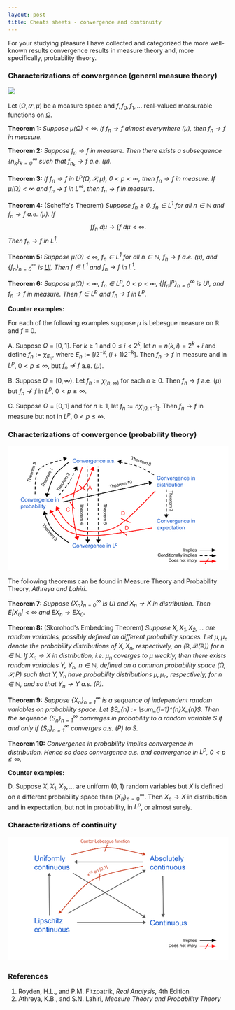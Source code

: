 ```yaml
---
layout: post
title: Cheats sheets - convergence and continuity
---
```


For your studying pleasure I have collected and categorized the more well-known results convergence results in measure theory
and, more specifically, probability theory.

### Characterizations of convergence (general measure theory)

[![](/img/posts/2015-06-28/convergence_measureTheory.png)](/img/posts/2016-05-28/convergence_measureTheory.png)

Let $(\Omega, \mathcal{S}, \mu)$ be a measure space and $f, f_{0}, f_{1}, ...$ real-valued measurable functions on $\Omega$.
 
**Theorem 1:** *Suppose $\mu(\Omega) < \infty$. If $f_{n} \rightarrow f$ almost everywhere ($\mu)$, then $f_{n} \rightarrow f$ in measure.*

**Theorem 2:** *Suppose $f_{n} \rightarrow f$ in measure. Then there exists a subsequence $\lbrace n_{k}\rbrace_{k=0}^{\infty}$ such that $f_{n_{k}} \rightarrow f$ a.e. ($\mu$).*

**Theorem 3:** *If $f_{n} \rightarrow f$ in $L^{p}(\Omega, \mathcal{S}, \mu)$, $0 < p < \infty$, then $f_{n} \rightarrow f$ in measure. 
If $\mu(\Omega) < \infty$ and $f_{n} \rightarrow f$ in $L^{\infty}$, then $f_{n} \rightarrow f$ in measure.*

**Theorem 4:** (Scheffe's Theorem) *Suppose $f_{n} \geq 0$, $f_{n} \in L^{1}$ for all $n \in \mathbb{N}$ and $f_{n} \rightarrow f$ a.e. ($\mu$). If*
$$ \int f_{n}\ d\mu \rightarrow \int f\ d\mu < \infty.$$
*Then $f_{n} \rightarrow f$ in $L^{1}$.*

**Theorem 5:** *Suppose $\mu(\Omega) < \infty$,  $f_{n} \in L^{1}$ for all $n \in \mathbb{N}$, $f_{n} \rightarrow f$ a.e. ($\mu$), and $\lbrace f_{n}\rbrace_{n=0}^{\infty}$ is 
[UI](/2016-05-19-uniform-integrability). Then $f \in L^{1}$ and $f_{n} \rightarrow f$ in $L^{1}$.*

**Theorem 6:** *Suppose $\mu(\Omega) < \infty$, $f_{n} \in L^{p}$, $0 < p < \infty$, $\lbrace |f_{n}|^{p}\rbrace_{n=0}^{\infty}$ is UI, and $f_{n} \rightarrow f$ in measure. Then $f \in L^{p}$ 
and $f_{n} \rightarrow f$ in $L^{p}$.*

**Counter examples:**

For each of the following examples suppose $\mu$ is Lebesgue measure on $\mathbb{R}$ and $f \equiv 0$.

A. Suppose $\Omega = [0,1]$. For $k\geq 1$ and $0 \leq i < 2^{k}$, let $n = n(k, i) = 2^{k} + i$ and define $f_{n} := \chi_{E_{n}}$, where $E_{n} := [i2^{-k}, (i+1)2^{-k}]$.
Then $f_{n} \rightarrow f$ in measure and in $L^{p}$, $0 < p \leq \infty$, but $f_{n} \not\rightarrow f$ a.e. ($\mu$).

B. Suppose $\Omega = [0, \infty)$. Let $f_{n} := \chi_{[n,\infty)}$ for each $n \geq 0$. Then $f_{n} \rightarrow f$ a.e. ($\mu$) but $f_{n} \not\rightarrow f$ in $L^{p}$, $0 < p \leq \infty$.

C. Suppose $\Omega = [0,1]$ and for $n \geq 1$, let $f_{n} := n\chi_{[0,n^{-1}]}$. Then $f_{n} \rightarrow f$ in measure but not in $L^{p}$, $0 < p \leq \infty$.


### Characterizations of convergence (probability theory)

[![](/img/posts/2016-05-28/convergence_probTheory.png)](/img/posts/2016-05-28/convergence_probTheory.png)

The following theorems can be found in Measure Theory and Probability Theory, *Athreya and Lahiri*.

**Theorem 7:** *Suppose $\lbrace X_{n}\rbrace_{n=0}^{\infty}$ is UI and $X_{n} \rightarrow X$ in distribution. Then $E|X_{0}| < \infty$ and $EX_{n} \rightarrow EX_{0}$.*

**Theorem 8:** (Skorohod's Embedding Theorem) *Suppose $X, X_1, X_2, ...$ are random variables, possibly defined on different probability spaces.
Let $\mu, \mu_{n}$ denote the probability distributions of $X, X_{n}$, respectively, on $(\mathbb{R}, \mathcal{B}(\mathbb{R}))$ for 
$n \in \mathbb{N}$. If $X_{n} \rightarrow X$ in distribution, i.e. $\mu_{n}$ coverges to $\mu$ weakly, then there exists random variables $Y$, $Y_{n}$, $n \in \mathbb{N}$, defined
on a common probability space $(\Omega, \mathcal{S}, P)$ such that $Y, Y_{n}$ have probability distributions $\mu, \mu_{n}$, respectively, for $n \in \mathbb{N}$, and so that 
$Y_{n} \rightarrow Y$ a.s. ($P$).*

**Theorem 9:** *Suppose $\lbrace X_{n}\rbrace_{n=1}^{\infty}$ is a sequence of independent random variables on probability space. 
Let $S_{n} := \sum_{j=1}^{n}X_{n}$. Then the sequence $\lbrace S_{n}\rbrace_{n=1}^{\infty}$ converges in probability to a random variable $S$ if and only if $\lbrace S_{n}\rbrace_{n=1}^{\infty}$ 
converges a.s. ($P$) to $S$.*

**Theorem 10:** *Convergence in probability implies convergence in distribution. Hence so does convergence a.s. and convergence in $L^{p}$, $0 < p \leq \infty$.*

**Counter examples:**

D. Suppose $X, X_{1}, X_{2}, ...$ are uniform $(0,1)$ random variables but $X$ is defined on a different probability space than $\lbrace X_{n}\rbrace_{n=0}^{\infty}$. Then $X_{n} \rightarrow X$
in distribution and in expectation, but not in probability, in $L^{p}$, or almost surely.


### Characterizations of continuity

[![](/img/posts/2016-05-28/continuity.png)](/img/posts/2016-05-28/continuity.png)


### References

1. Royden, H.L., and P.M. Fitzpatrik, *Real Analysis*, 4th Edition
2. Athreya, K.B., and S.N. Lahiri, *Measure Theory and Probability Theory*
